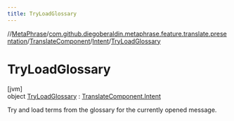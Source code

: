 ```yaml
---
title: TryLoadGlossary
---
```

//[MetaPhrase](../../../../../index.html)/[com.github.diegoberaldin.metaphrase.feature.translate.presentation](../../../index.html)/[TranslateComponent](../../index.html)/[Intent](../index.html)/[TryLoadGlossary](index.html)



# TryLoadGlossary



[jvm]\
object [TryLoadGlossary](index.html) : [TranslateComponent.Intent](../index.html)

Try and load terms from the glossary for the currently opened message.


